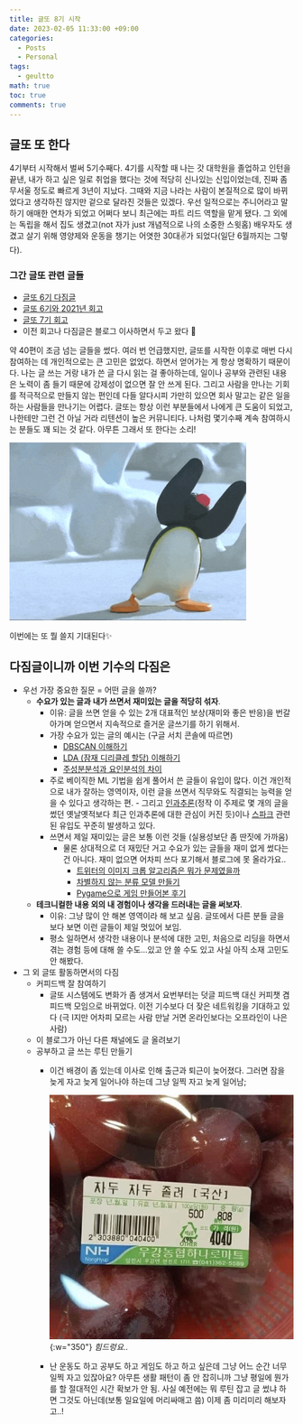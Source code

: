 ```yaml
---
title: 글또 8기 시작
date: 2023-02-05 11:33:00 +09:00
categories:
  - Posts
  - Personal
tags:
  - geultto
math: true
toc: true
comments: true
---
```

## 글또 또 한다

4기부터 시작해서 벌써 5기수째다. 4기를 시작할 때 나는 갓 대학원을 졸업하고 인턴을 끝낸, 내가 하고 싶은 일로 취업을 했다는 것에 적당히 신나있는 신입이었는데, 진짜 좀 무서울 정도로 빠르게 3년이 지났다. 그때와 지금 나라는 사람이 본질적으로 많이 바뀌었다고 생각하진 않지만 겉으로 달라진 것들은 있겠다. 우선 일적으로는 주니어라고 말하기 애매한 연차가 되었고 어쩌다 보니 최근에는 파트 리드 역할을 맡게 됐다. 그 외에는 독립을 해서 집도 생겼고(not 자가 just 개념적으로 나의 소중한 스윗홈) 배우자도 생겼고 살기 위해 영양제와 운동을 챙기는 어엿한 30대✌️가 되었다(일단 6월까지는 그렇다).

### 그간 글또 관련 글들

- [글또 6기 다짐글](https://pizzathiefz.github.io/posts/geultto-6-start/)
- [글또 6기와 2021년 회고](https://pizzathiefz.github.io/posts/geultto-6-2021)
- [글또 7기 회고](https://pizzathiefz.github.io/posts/geultto-7)
- 이전 회고나 다짐글은 블로그 이사하면서 두고 왔다 🥹

약 40편이 조금 넘는 글들을 썼다. 여러 번 언급했지만, 글또를 시작한 이후로 매번 다시 참여하는 데 개인적으로는 큰 고민은 없었다. 하면서 얻어가는 게 항상 명확하기 때문이다. 나는 글 쓰는 거랑 내가 쓴 글 다시 읽는 걸 좋아하는데, 일이나 공부와 관련된 내용은 노력이 좀 들기 때문에 강제성이 없으면 잘 안 쓰게 된다. 그리고 사람을 만나는 기회를 적극적으로 만들지 않는 편인데 다들 알다시피 가만히 있으면 회사 말고는 같은 일을 하는 사람들을 만나기는 어렵다. 글또는 항상 이런 부분들에서 나에게 큰 도움이 되었고, 나한테만 그런 건 아닐 거라 리텐션이 높은 커뮤니티다. 나처럼 몇기수째 계속 참여하시는 분들도 꽤 되는 것 같다. 아무튼 그래서 또 한다는 소리!


![](/assets/img/posts/IMG_8427.gif)

이번에는 또 뭘 쓸지 기대된다✨

## 다짐글이니까 이번 기수의 다짐은

- 우선 가장 중요한 질문 =  어떤 글을 쓸까?
    - **수요가 있는 글과 내가 쓰면서 재미있는 글을 적당히 섞자**.
        - 이유: 글을 쓰면 얻을 수 있는 2개 대표적인 보상(재미와 좋은 반응)을 번갈아가며 얻으면서 지속적으로 즐거운 글쓰기를 하기 위해서.
        - 가장 수요가 있는 글의 예시는 (구글 서치 콘솔에 따르면)
	        - [DBSCAN 이해하기](https://pizzathiefz.github.io/posts/dbscan/)
	        - [LDA (잠재 디리클레 할당) 이해하기](https://pizzathiefz.github.io/posts/latent-dirichlet-allocation/)
	        - [주성분분석과 요인분석의 차이](https://pizzathiefz.github.io/posts/pca-and-fa/)
		- 주로 베이직한 ML 기법을 쉽게 풀어서 쓴 글들이 유입이 많다. 이건 개인적으로 내가 잘하는 영역이자, 이런 글을 쓰면서 직무와도 직결되는 능력을 얻을 수 있다고 생각하는 편.
	            - 그리고 [인과추론](https://pizzathief.oopy.io/abb80716-0dee-4559-8aa4-ae2c7d237121)(정작 이 주제로 몇 개의 글을 썼던 옛날옛적보다 최근 인과추론에 대한 관심이 커진 듯)이나 [스파크](https://pizzathief.oopy.io/fc33825e-b9c3-4894-9b9b-889ed37d5680) 관련된 유입도 꾸준히 발생하고 있다.
        - 쓰면서 제일 재미있는 글은 보통 이런 것들 (실용성보단 좀 딴짓에 가까움)
            - 물론 상대적으로 더 재밌단 거고 수요가 있는 글들을 재미 없게 썼다는 건 아니다. 재미 없으면 어차피 쓰다 포기해서 블로그에 못 올라가요..
	            - [트위터의 이미지 크롭 알고리즘은 뭐가 문제였을까](https://pizzathiefz.github.io/posts/twitter-image-cropping-algorithm-bias/)
	            - [차별하지 않는 분류 모델 만들기](https://pizzathiefz.github.io/posts/ai-fairness-tutorial/)
	            - [Pygame으로 게임 만들어본 후기](https://pizzathiefz.github.io/posts/pygame-tutorial/)  
    - **테크니컬한 내용 외의 내 경험이나 생각을 드러내는 글을 써보자**.
        - 이유: 그냥 많이 안 해본 영역이라 해 보고 싶음. 글또에서 다른 분들 글을 보다 보면 이런 글들이 제일 멋있어 보임.
        - 평소 일하면서 생각한 내용이나 분석에 대한 고민, 처음으로 리딩을 하면서 겪는 경험 등에 대해 쓸 수도…있고 안 쓸 수도 있고 사실 아직 소재 고민도 안 해봤다.
- 그 외 글또 활동하면서의 다짐
    - 커피드백 잘 참여하기
        - 글또 시스템에도 변화가 좀 생겨서 요번부터는 덧글 피드백 대신 커피챗 겸 피드백 모임으로 바뀌었다. 이전 기수보다 더 잦은 네트워킹을 기대하고 있다 (극 I지만 어차피 모르는 사람 만날 거면 온라인보다는 오프라인이 나은 사람)
    - 이 블로그가 아닌 다른 채널에도 글 올려보기
    - 공부하고 글 쓰는 루틴 만들기
        - 이건 배경이 좀 있는데 이사로 인해 출근과 퇴근이 늦어졌다. 그러면 잠을 늦게 자고 늦게 일어나야 하는데 그냥 일찍 자고 늦게 일어남;
            
            ![](/assets/img/posts/IMG_0768.jpg){:w="350"}
            _힘드렁요.._
        - 난 운동도 하고 공부도 하고 게임도 하고 하고 싶은데 그냥 어느 순간 너무 일찍 자고 있잖아요? 아무튼 생활 패턴이 좀 안 잡히니까 그냥 평일에 뭔가를 할 절대적인 시간 확보가 안 됨. 사실 예전에는 뭐 루틴 잡고 글 썼냐 하면 그것도 아닌데(보통 일요일에 머리싸매고 씀) 이제 좀 미리미리 해보자고..!